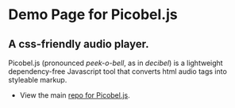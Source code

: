 # Demo Page for Picobel.js

## A css-friendly audio player.

Picobel.js (pronounced *peek-o-bell*, as in *decibel*) is a lightweight dependency-free Javascript tool that converts html audio tags into styleable markup.

* View the main [repo for Picobel.js](https://github.com/tomhazledine/picobel).